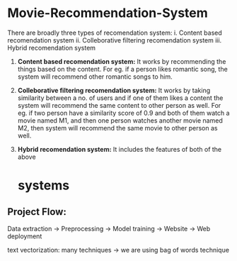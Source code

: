# Movie-Recommendation-System

There are broadly three types of recomendation system:
i. Content based recomendation system
ii. Colleborative filtering recomendation system
iii. Hybrid recomendation system

1. **Content based recomendation system:**
    It works by recommending the things based on the content. 
    For eg. if a person likes romantic song, the system will recommend other romantic songs to him.

2. **Colleborative filtering recomendation system:**
    It works by taking similarity between a no. of users and if one of them likes a content the system 
    will recommend the same content to other person as well.
    For eg. if two person have a similarity score of 0.9 and both of them watch a movie named M1, and then one 
    person watches another movie named M2, then system will recommend the same movie to other person as well.

3. **Hybrid recomendation system:** 
    It includes the features of both of the above <h1>systems</h1>


## Project Flow:

Data extraction -> Preprocessing -> Model training -> Website -> Web deployment



text vectorization: many techniques -> we are using bag of words technique

